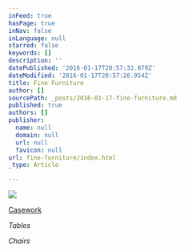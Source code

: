 ```yaml
---
inFeed: true
hasPage: true
inNav: false
inLanguage: null
starred: false
keywords: []
description: ''
datePublished: '2016-01-17T20:57:32.079Z'
dateModified: '2016-01-17T20:57:26.954Z'
title: Fine Furniture
author: []
sourcePath: _posts/2016-01-17-fine-furniture.md
published: true
authors: []
publisher:
  name: null
  domain: null
  url: null
  favicon: null
url: fine-furniture/index.html
_type: Article

---
```

![](https://s3-us-west-2.amazonaws.com/the-grid-img/p/10bae6656e44da1d171dd60e7f6a6d2bef825929.jpg)

[Casework][0]

_Tables_

_Chairs_

[0]: null